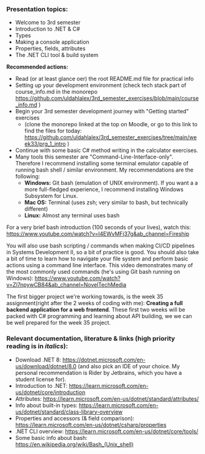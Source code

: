 ### Presentation topics:
- Welcome to 3rd semester
- Introduction to .NET & C#
- Types
- Making a console application
- Properties, fields, attributes
- The .NET CLI tool & build system

**Recommended actions:**
- Read (or at least glance oer) the root README.md file for practical info
- Setting up your development environment (check tech stack part of course_info.md in the monorepo 
https://github.com/uldahlalex/3rd_semester_exercises/blob/main/course_info.md )
- Begin your 3rd semester development journey with "Getting started" exercises
    - (clone the monorepo linked at the top on Moodle, or go to this link to find the files for today: 
    https://github.com/uldahlalex/3rd_semester_exercises/tree/main/week33/prg_1_intro )
- Continue with some basic C# method writing in the calculator exercises.
- Many tools this semester are "Command-Line-Interface-only". Therefore I recommend installing some terminal emulator capable of running bash shell / similar environment. My recommendations are the following:
    - **Windows:** Git bash (emulation of UNIX environment). If you want a a more full-fledged experience, I recommend installing Windows Subsystem for Linux.
    - **Mac OS:** Terminal (uses zsh; very similar to bash, but technically different)
    - **Linux:** Almost any terminal uses bash


For a very brief bash introduction (100 seconds of your lives), watch this: https://www.youtube.com/watch?v=I4EWvMFj37g&ab_channel=Fireship

You will also use bash scripting / commands when making CI/CD pipelines in Systems Development II, so a bit of practice is good. You should also take a bit of time to learn how to navigate your file system and perform basic actions using a command line interface. This video demonstrates many of the most commonly used commands (he's using Git bash running on Windows): https://www.youtube.com/watch?v=Zl7npywCB84&ab_channel=NovelTechMedia





The first bigger project we're working towards, is the week 35 assignment(right after the 2 weeks of coding with me): 
**Creating a full backend application for a web frontend**.
These first two weeks will be packed with C# programming and learning about API building, we we can be well prepared for the week 35 project.


### Relevant documentation, literature & links (high priority reading is in *italics*):
- Download .NET 8: https://dotnet.microsoft.com/en-us/download/dotnet/8.0 (and also pick an IDE of your choice. 
My personal recommendation is Rider by Jetbrains, which you have a student license for).
- Introduction to .NET: https://learn.microsoft.com/en-us/dotnet/core/introduction
- Attributes: https://learn.microsoft.com/en-us/dotnet/standard/attributes/
- Info about built-in types: https://learn.microsoft.com/en-us/dotnet/standard/class-library-overview
- Properties and accessors (& field comparison): https://learn.microsoft.com/en-us/dotnet/csharp/properties
- .NET CLI overview: https://learn.microsoft.com/en-us/dotnet/core/tools/
- Some basic info about bash: https://en.wikipedia.org/wiki/Bash_(Unix_shell)